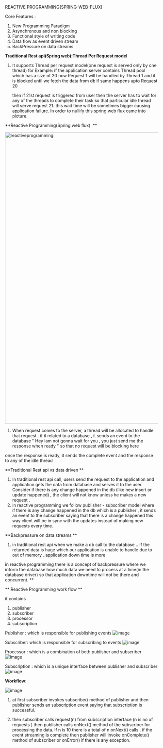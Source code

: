 REACTIVE PROGRAMMING(SPRING-WEB-FLUX)

Core Features :
1. New Programming Paradigm
2. Asynchronous and non blocking
3. Functional style of writing code
4. Data flow as event driven stream
5. BackPressure on data streams


**Traditional Rest api(Spring web):Thread Per Request model**

1. It supports Thread per request model(one request is served only by one thread)
   for Example: if the application server contains Thread pool which has a size of 20
   now Request 1 will be handled by Thread 1 and it is blocked until we fetch the data from db
   if same happens upto Request 20

   then if 21st request is triggered from user then the server has to wait for any of the threads to complete their task so that particular idle thread will serve request 21.
   this wait time will be sometimes bigger causing application failure.
   In order to nullify this spring web flux came into picture.

**Reactive Programming(Spring web flux):
**

<img width="960" alt="reactiveprogramming" src="https://github.com/saisrinivas12/notes/assets/59176223/1b35c1b4-ef4b-42e6-a526-91a5443985f6">


1. When request comes to the server, a thread will be allocated to handle that request . if it related to a database , it sends an event to the database " Hey Iam not gonna wait for you , you just send me the response when ready "
so that no request will be blocking here

once the response is ready, it sends the complete event and the response to any of the idle thread


**Traditional Rest api vs data driven **
1. In traditional rest api call, users send the request to the application and application gets the data from database and serves it to the user.
   Consider if there is any change happened in the db (like new insert or update happened) ,
   the client will not know unless he makes a new request .
2. In reactive programming we follow publisher - subscriber model where if there is any change happened in the db which is a publisher , it sends an event to the subscriber saying that there is a change happened this way client will be in sync with the updates instead of making new requests every time.

**Backpressure on data streams
**

1. in traditional rest api when we make a db call to the database .. if the returned data is huge which our application is unable to handle due to out of memory ..application down time is more

  in reactive programming there is a concept of backpressure where we inform the database how much data we need to process at a time(in the database driver) so that application downtime will not be there and concurrent.
**

 ** Reactive Programming work flow **


it contains
1. publisher
2. subscriber
3. processor
4. subscription

Publisher : which is responsible for publishing events
![image](https://github.com/saisrinivas12/notes/assets/59176223/0d34ab16-8d5f-455f-a0f9-afc187406988)

Subscriber: which is responsible for subscribing to events 
![image](https://github.com/saisrinivas12/notes/assets/59176223/ecf95c3b-8abf-44b2-b1ce-9db12408fb61)

Processor : which is a combination of both publisher and subscriber
![image](https://github.com/saisrinivas12/notes/assets/59176223/da47e082-6144-434f-9072-c408dc8489af)

Subscription : which is a unique interface between publisher and subscriber 
![image](https://github.com/saisrinivas12/notes/assets/59176223/12120bbb-79b0-4c39-bb1d-6e7eda0087bf)


**Workflow:**

![image](https://github.com/saisrinivas12/notes/assets/59176223/5cbb8d78-4cb4-4ac6-9526-caf16e34f53e)


1. at first subscriber invokes subscribe() method of publisher and then publisher sends an subscription event saying that subscription is successful.

2. then subscriber calls request(n) from subscription interface (n is no of requests )  then publisher calls onNext() method of the subscriber for processing the data. if n is 10 there is a total of n onNext() calls . if the event streaming is complete then publisher will invoke onComplete() method of subscriber or onError() if there is any exception.





